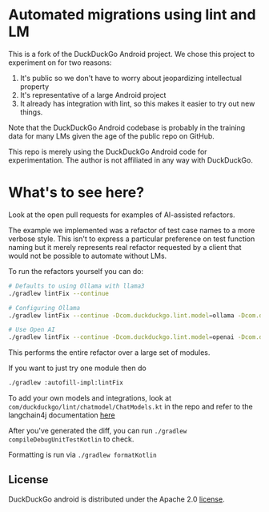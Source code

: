# Automated migrations using lint and LM

This is a fork of the DuckDuckGo Android project. We chose this project to experiment on for two reasons:
1. It's public so we don't have to worry about jeopardizing intellectual property
2. It's representative of a large Android project
3. It already has integration with lint, so this makes it easier to try out new things.

Note that the DuckDuckGo Android codebase is probably in the training data for 
many LMs given the age of the public repo on GitHub.

This repo is merely using the DuckDuckGo Android code for experimentation. The author
is not affiliated in any way with DuckDuckGo.

# What's to see here?

Look at the open pull requests for examples of AI-assisted refactors.

The example we implemented was a refactor of test case names 
to a more verbose style. This isn't to express a particular preference
on test function naming but it merely represents real
refactor requested by a client that would not be possible to automate without LMs.

To run the refactors yourself you can do:

```bash
# Defaults to using Ollama with llama3
./gradlew lintFix --continue

# Configuring Ollama
./gradlew lintFix --continue -Dcom.duckduckgo.lint.model=ollama -Dcom.duckduckgo.lint.ollama.baseurl=BASE_URL -Dcom.duckduckgo.lint.ollama.modelname=llama3

# Use Open AI
./gradlew lintFix --continue -Dcom.duckduckgo.lint.model=openai -Dcom.duckduckgo.lint.openai.key=MY_API_KEY -Dcom.duckduckgo.lint.openai.model=gpt-4o
```

This performs the entire refactor over a large set of modules.

If you want to just try one module then do

```bash
./gradlew :autofill-impl:lintFix
```

To add your own models and integrations, look at `com/duckduckgo/lint/chatmodel/ChatModels.kt` in the repo and refer to the langchain4j
documentation [here](https://docs.langchain4j.dev/integrations/language-models/)

After you've generated the diff, you can run `./gradlew compileDebugUnitTestKotlin` to check. 

Formatting is run via `./gradlew formatKotlin`


## License
DuckDuckGo android is distributed under the Apache 2.0 [license](LICENSE).
